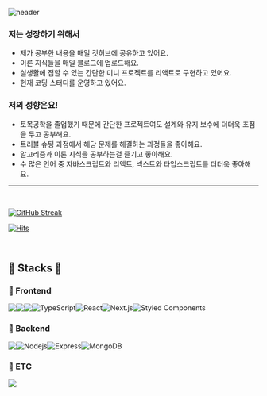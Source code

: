 <div align="left">

![header](https://capsule-render.vercel.app/api?type=waving&color=gradient&height=120&animation=fadeIn&section=footer&text=🚗🚘🚛&fontAlign=70)

<h3>저는 성장하기 위해서</h3>

* 제가 공부한 내용을 매일 깃허브에 공유하고 있어요.
* 이론 지식들을 매일 블로그에 업로드해요.
* 실생활에 접할 수 있는 간단한 미니 프로젝트를 리액트로 구현하고 있어요.
* 현재 코딩 스터디를 운영하고 있어요.

<h3>저의 성향은요!</h3>

* 토목공학을 졸업했기 때문에 간단한 프로젝트여도 설계와 유지 보수에 더더욱 초점을 두고 공부해요.
* 트러블 슈팅 과정에서 해당 문제를 해결하는 과정들을 좋아해요.
* 알고리즘과 이론 지식을 공부하는걸 즐기고 좋아해요.
* 수 많은 언어 중 자바스크립트와 리액트, 넥스트와 타입스크립트를 더더욱 좋아해요.

-------

<br>

[![GitHub Streak](https://github-readme-streak-stats.herokuapp.com/?user=sangjun1126&theme=tokyonight)](https://git.io/streak-stats)




 [![Hits](https://hits.seeyoufarm.com/api/count/incr/badge.svg?url=https%3A%2F%2Fgithub.com%2Fdkssud8150%2F&count_bg=%232AB4E5D6&title_bg=%23555555&icon=&icon_color=%23E7E7E7&title=views&edge_flat=false)](https://hits.seeyoufarm.com)
 
<br>

## 🔨 Stacks 🔨

### 📘 Frontend
<div style="display:flex; flex-direction:row; align-items:flex-start;">
    <img src="https://img.shields.io/badge/html5-E34F26?style=for-the-badge&logo=html5&logoColor=white"> 
    <img src="https://img.shields.io/badge/css-1572B6?style=for-the-badge&logo=css3&logoColor=white"> 
    <img src="https://img.shields.io/badge/javascript-F7DF1E?style=for-the-badge&logo=javascript&logoColor=black">
 <img alt="TypeScript" src="https://img.shields.io/badge/-TypeScript-3178C6?style=for-the-badge&logo=typescript&logoColor=white" />
    <img alt="React" src="https://img.shields.io/badge/-React-45b8d8?style=for-the-badge&logo=react&logoColor=white" />
    <img alt="Next.js" src="https://img.shields.io/badge/-Next.js-000000?style=for-the-badge&logo=next.js&logoColor=white" />
    <img alt="Styled Components" src="https://img.shields.io/badge/-Styled_Components-db7092?style=for-the-badge&logo=styled-components&logoColor=white" />
</div>

### 📙 Backend
<div style="display:flex; flex-direction:row; align-items:flex-start;">
    <img src="https://img.shields.io/badge/mysql-4479A1?style=for-the-badge&logo=mysql&logoColor=white">
    <img alt="Nodejs" src="https://img.shields.io/badge/-Node.js-339933?style=for-the-badge&logo=Node.js&logoColor=white" />
    <img alt="Express" src="https://img.shields.io/badge/-Express-yellow?style=for-the-badge&logo=express&logoColor=white" />
    <img alt="MongoDB" src="https://img.shields.io/badge/-MongoDB-47A248?style=for-the-badge&logo=mongodb&logoColor=white" />
</div>

### 📗 ETC
<div style="display:flex; flex-direction:row; align-items:flex-start;">
    <img src="https://img.shields.io/badge/python-3776AB?style=for-the-badge&logo=python&logoColor=white">
</div>

